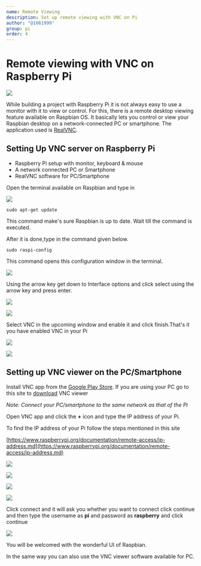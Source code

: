 ```yaml
---
name: Remote Viewing
description: Set up remote viewing with VNC on Pi
author: "@1061999"
group: pi
order: 4
---
```


# Remote viewing with VNC on Raspberry Pi

![](img/thumbnail.png)

While building a project with Raspberry Pi it is not always easy to use a monitor with it to view or control. For this, there is a remote desktop viewing feature available on Raspbian OS. It basically lets you control or view your Raspbian desktop on a network-connected PC or smartphone. The application used is [RealVNC](https://www.realvnc.com/en/).

## Setting Up VNC server on Raspberry Pi

- Raspberry Pi setup with monitor, keyboard & mouse
- A network connected PC or Smartphone
- RealVNC software for PC/Smartphone

Open the terminal available on Raspbian and type in

![](img/terminal.png)

    sudo apt-get update

This command make's sure Raspbian is up to date. Wait till the command is executed.

After it is done,type in the command given below.

    sudo raspi-config

This command opens this configuration window in the terminal.

![](img/raspi_config.png)

Using the arrow key get down to Interface options and click select using the arrow key and press enter.

![](img/raspi_config_options.png)

![](img/raspi_config_interfacing.png)

Select VNC in the upcoming window and enable it and click finish.That's it you have enabled VNC in your Pi

![](img/enable_graphical_remote.png)

![](img/confirm.png)

## Setting up VNC viewer on the PC/Smartphone

Install VNC app from the [Google Play Store](https://play.google.com/store/apps/details?id=com.realvnc.viewer.android&hl=en). If you are using your PC go to this site to [download](https://www.realvnc.com/en/connect/download/viewer/) VNC viewer

*Note: Connect your PC/smartphone to the same network as that of the Pi*

Open VNC app and click the **+** icon and type the IP address of your Pi.

To find the IP address of your Pi follow the steps mentioned in this site

[https://www.raspberrypi.org/documentation/remote-access/ip-address.md](https://www.raspberrypi.org/documentation/remote-access/ip-address.md)

![](img/find_ip_1.png)

![](img/find_ip_2.png)

![](img/find_ip_3.png)

![](img/find_ip_4.png)

Click connect and it will ask you whether you want to connect click continue and then type the username as **pi** and password as **raspberry** and click continue

![](img/vnc_view.png)

You will be welcomed with the wonderful UI of Raspbian.

In the same way you can also use the VNC viewer software available for PC.
